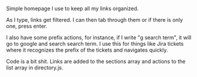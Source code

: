 Simple homepage I use to keep all my links organized. 

As I type, links get filtered. I can then tab through them or if there is only one, press enter.

I also have some prefix actions, for instance, if I write "g search term", it will go to google and search search term. I use this for things like Jira tickets where it recognizes the prefix of the tickets and navigates quickly.

Code is a bit shit. Links are added to the sections array and actions to the list array in directory.js.